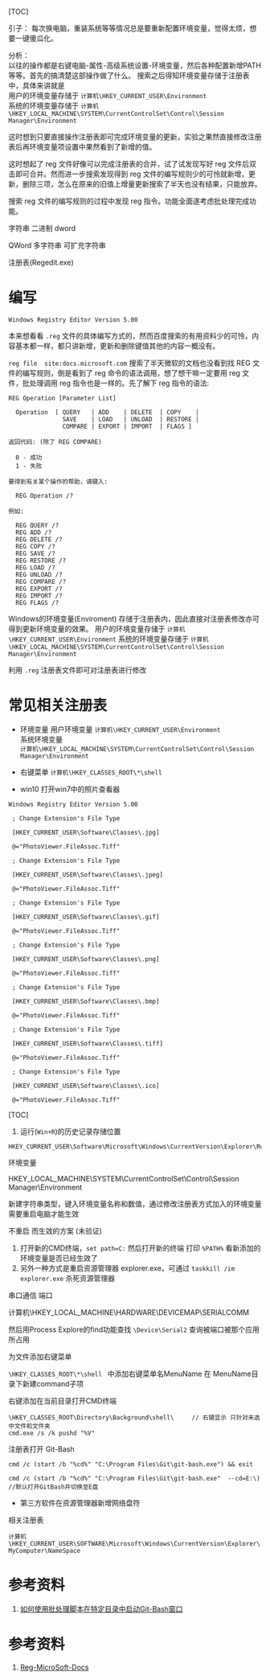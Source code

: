 [TOC]

引子：
每次换电脑，重装系统等等情况总是要重新配置环境变量，觉得太烦，想要一键傻瓜化。

分析：  
以往的操作都是右键电脑-属性-高级系统设置-环境变量，然后各种配置新增PATH等等。首先的搞清楚这部操作做了什么。  搜索之后得知环境变量存储于注册表中，具体来讲就是  
用户的环境变量存储于 `计算机\HKEY_CURRENT_USER\Environment`  
系统的环境变量存储于 `计算机\HKEY_LOCAL_MACHINE\SYSTEM\CurrentControlSet\Control\Session Manager\Environment`  

这时想到只要直接操作注册表即可完成环境变量的更新，实验之果然直接修改注册表后再环境变量项设置中果然看到了新增的值。

这时想起了 reg 文件好像可以完成注册表的合并，试了试发现写好 reg 文件后双击即可合并。然而进一步搜索发现得到 reg 文件的编写规则少的可怜就新增，更新，删除三项，怎么在原来的旧值上增量更新搜索了半天也没有结果，只能放弃。

搜索 reg 文件的编写规则的过程中发现 reg 指令。功能全面遂考虑批处理完成功能。


字符串
二进制
dword

QWord
多字符串
可扩充字符串

注册表(Regedit.exe) 

# 编写

```
Windows Registry Editor Version 5.00
```


本来想看看 `.reg` 文件的具体编写方式的，然而百度搜索的有用资料少的可怜，内容基本都一样，都只讲新增，更新和删除键值其他的内容一概没有。

`reg file  site:docs.microsoft.com` 搜索了半天微软的文档也没看到找 REG 文件的编写规则，倒是看到了 reg 命令的语法调用，想了想干嘛一定要用 reg 文件，批处理调用 reg 指令也是一样的。先了解下 reg 指令的语法:

```
REG Operation [Parameter List]

  Operation  [ QUERY   | ADD    | DELETE  | COPY    |
               SAVE    | LOAD   | UNLOAD  | RESTORE |
               COMPARE | EXPORT | IMPORT  | FLAGS ]

返回代码: (除了 REG COMPARE)

  0 - 成功
  1 - 失败

要得到有关某个操作的帮助，请键入:

  REG Operation /?

例如:

  REG QUERY /?
  REG ADD /?
  REG DELETE /?
  REG COPY /?
  REG SAVE /?
  REG RESTORE /?
  REG LOAD /?
  REG UNLOAD /?
  REG COMPARE /?
  REG EXPORT /?
  REG IMPORT /?
  REG FLAGS /?
```

Windows的环境变量(Enviroment) 存储于注册表内，因此直接对注册表修改亦可得到更新环境变量的效果。
用户的环境变量存储于 `计算机\HKEY_CURRENT_USER\Environment`
系统的环境变量存储于 `计算机\HKEY_LOCAL_MACHINE\SYSTEM\CurrentControlSet\Control\Session Manager\Environment`

利用 `.reg` 注册表文件即可对注册表进行修改


# 常见相关注册表

* 环境变量
用户环境变量 `计算机\HKEY_CURRENT_USER\Environment`  
系统环境变量  
`计算机\HKEY_LOCAL_MACHINE\SYSTEM\CurrentControlSet\Control\Session Manager\Environment`  

* 右键菜单
`计算机\HKEY_CLASSES_ROOT\*\shell`

* win10 打开win7中的照片查看器

```
Windows Registry Editor Version 5.00

 ; Change Extension's File Type

 [HKEY_CURRENT_USER\Software\Classes\.jpg]

 @="PhotoViewer.FileAssoc.Tiff"

 ; Change Extension's File Type

 [HKEY_CURRENT_USER\Software\Classes\.jpeg]

 @="PhotoViewer.FileAssoc.Tiff"

 ; Change Extension's File Type

 [HKEY_CURRENT_USER\Software\Classes\.gif]

 @="PhotoViewer.FileAssoc.Tiff"

 ; Change Extension's File Type

 [HKEY_CURRENT_USER\Software\Classes\.png]

 @="PhotoViewer.FileAssoc.Tiff"

 ; Change Extension's File Type

 [HKEY_CURRENT_USER\Software\Classes\.bmp]

 @="PhotoViewer.FileAssoc.Tiff"

 ; Change Extension's File Type

 [HKEY_CURRENT_USER\Software\Classes\.tiff]

 @="PhotoViewer.FileAssoc.Tiff"

 ; Change Extension's File Type

 [HKEY_CURRENT_USER\Software\Classes\.ico]

 @="PhotoViewer.FileAssoc.Tiff"
```


[TOC]

1. 运行(`Win+R`)的历史记录存储位置

```
HKEY_CURRENT_USER\Software\Microsoft\Windows\CurrentVersion\Explorer\RunMRU
``` 


环境变量 


HKEY_LOCAL_MACHINE\SYSTEM\CurrentControlSet\Control\Session Manager\Environment

新建字符串类型，键入环境变量名称和数值，通过修改注册表方式加入的环境变量需要重启电脑才能生效

不重启 而生效的方案 (未验证)

1. 打开新的CMD终端，`set path=C:` 然后打开新的终端 打印 `%PATH%` 看新添加的环境变量是否已经生效了
2. 另外一种方式是重启资源管理器 explorer.exe，可通过 `taskkill /im explorer.exe` 杀死资源管理器


串口通信 端口


计算机\HKEY_LOCAL_MACHINE\HARDWARE\DEVICEMAP\SERIALCOMM


然后用Process Explore的find功能查找 `\Device\Serial2` 查询被端口被那个应用所占用


为文件添加右键菜单

`\HKEY_CLASSES_ROOT\*\shell ` 中添加右键菜单名MenuName 在 MenuName目录下新建command子项



右键添加在当前目录打开CMD终端

```
\HKEY_CLASSES_ROOT\Directory\Background\shell\     // 右键显示 只针对未选中文件和文件夹
cmd.exe /s /k pushd "%V"

```

注册表打开 Git-Bash

```
cmd /c (start /b "%cd%" "C:\Program Files\Git\git-bash.exe") && exit

cmd /c (start /b "%cd%" "C:\Program Files\Git\git-bash.exe"  --cd=E:\)  //默认打开GitBash并切换至E盘
```


* 第三方软件在资源管理器新增网络盘符

相关注册表

`计算机\HKEY_CURRENT_USER\SOFTWARE\Microsoft\Windows\CurrentVersion\Explorer\MyComputer\NameSpace` 

# 参考资料
1. [如何使用批处理脚本在特定目录中启动Git-Bash窗口](https://www.yisu.com/zixun/403436.html)


# 参考资料

1. [Reg-MicroSoft-Docs](https://docs.microsoft.com/zh-cn/windows-server/administration/windows-commands/reg)